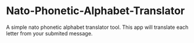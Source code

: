 # Nato-Phonetic-Alphabet-Translator

A simple nato phonetic alphabet translator tool. This app will translate each letter from your submited message.  
